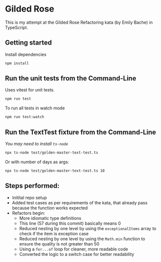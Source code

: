# Gilded Rose

This is my attempt at the Gilded Rose Refactoring kata (by Emily Bache) in TypeScript.

## Getting started

Install dependencies

```sh
npm install
```

## Run the unit tests from the Command-Line

Uses vitest for unit tests.

```sh
npm run test
```

To run all tests in watch mode

```sh
npm run test:watch
```



## Run the TextTest fixture from the Command-Line

_You may need to install `ts-node`_

```sh
npx ts-node test/golden-master-text-test.ts
```

Or with number of days as args:
```sh
npx ts-node test/golden-master-text-test.ts 10
```

## Steps performed:
- Initital repo setup
- Added test cases as per requirements of the kata, that already pass because the function works expected
- Refactors begin:
    - More idiomatic type definitions
    - This line (57 during this commit) basically means 0
    - Reduced nesting by one level by using the `exceptionalItems` array to check if the item is exception case
    - Reduced nesting by one level by using the `Math.min` function to ensure the quality is not greater than 50
    - Using a `for...of` loop for cleaner, more readable code
    - Converted the logic to a switch case for better readability